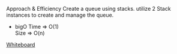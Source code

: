 Approach & Efficiency
Create a queue using stacks. utilize 2 Stack instances to create and manage the queue.

* bigO 
Time => O(1) <br>
Size => O(n) <br>

[Whiteboard ](./stack-queue-pseudo.PNG)<br>
